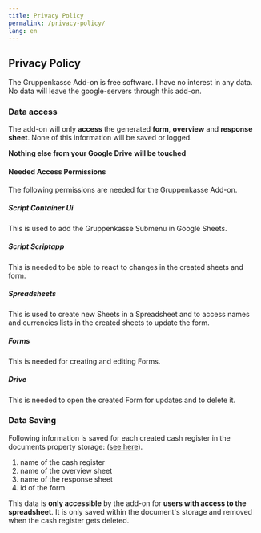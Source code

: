 ```yaml
---
title: Privacy Policy
permalink: /privacy-policy/
lang: en
---
```

## Privacy Policy

The Gruppenkasse Add-on is free software. I have no interest in any data.
No data will leave the google-servers through this add-on.

### Data access

The add-on will only **access** the generated **form**, **overview** and **response sheet**.
None of this information will be saved or logged.

**Nothing else from your Google Drive will be touched**

#### Needed Access Permissions

The following permissions are needed for the Gruppenkasse Add-on.

##### Script Container Ui

This is used to add the Gruppenkasse Submenu in Google Sheets.

##### Script Scriptapp

This is needed to be able to react to changes in the created sheets and form.

##### Spreadsheets

This is used to create new Sheets in a Spreadsheet and to access names and currencies lists in the created sheets to update the form.

##### Forms

This is needed for creating and editing Forms.

##### Drive

This is needed to open the created Form for updates and to delete it.

### Data Saving

Following information is saved for each created cash register in the documents property storage: ([see here](https://developers.google.com/apps-script/reference/properties/properties-service#getDocumentProperties())).

1. name of the cash register
1. name of the overview sheet
1. name of the response sheet
1. id of the form

This data is **only accessible** by the add-on for **users with access to the spreadsheet**.
It is only saved within the document's storage and removed when the cash register gets deleted.
